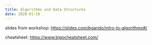 ```yaml
---
title: Algorithms and Data Structures
date: 2020-01-19        
---
```


slides from workshop: https://slides.com/bgando/intro-to-algorithms#/

cheatsheet: https://www.bigocheatsheet.com/
